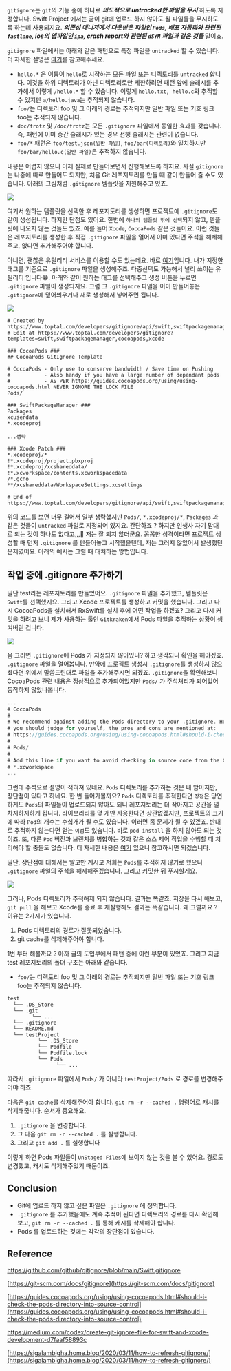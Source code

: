 `gitignore`는 `git`의 기능 중에 하나로 _**의도적으로 untracked한 파일을 무시**_ 하도록 지정합니다. Swift Project 에서는 굳이 git에 업로드 하지 않아도 될 파일들을 무시하도록  하는데 사용되지요. _**의존성 매니저에서 다운받은 파일인 `Pods`, 배포 자동화와 관련된 `fastlane`, ios의 앱파일인 `ipa`, crash report와 관련된 `dSYM` 파일과 같은 것들**_ 말이죠. 

`gitignore` 파일에서는 아래와 같은 패턴으로 특정 파일을 `untracked` 할 수 있습니다. 더 자세한 설명은 [여기](https://git-scm.com/docs/gitignore)를 참고해주세요. 
- `hello.*` 은 이름이 `hello`로 시작하는 모든 파일 또는 디렉토리를 `untracked` 합니다. 이것을 하위 디렉토리가 아닌 디렉토리로만 제한하려면 패턴 앞에 슬래시를 추가해서 이렇게 `/hello.*` 할 수 있습니다. 이렇게 `hello.txt, hello.c`와 추적할 수 있지만 `a/hello.java`는 추적되지 않습니다.
- `foo/`는 디렉토리 foo 및 그 아래의 경로는 추적되지만 일반 파일 또는 기호 링크 foo는 추적되지 않습니다.
- `doc/frotz` 및 `/doc/frotz`는 모든 `.gitignore` 파일에서 동일한 효과를 갖습니다. 즉, 패턴에 이미 중간 슬래시가 있는 경우 선행 슬래시는 관련이 없습니다.
- `foo/*` 패턴은 `foo/test.json(일반 파일)`, `foo/bar(디렉토리)`와 일치하지만 `foo/bar/hello.c(일반 파일)`은 추적하지 않습니다. 

내용은 어렵지 않으니 이제 실제로 만들어보면서 진행해보도록 하지요. 사실 `gitignore`는 나중에 따로 만들어도 되지만, 처음 Git 레포지토리를 만들 때 같이 만들어 줄 수도 있습니다. 아래의 그림처럼 `.gitignore` 템플릿을 지원해주고 있죠. 			

![](https://velog.velcdn.com/images/dev_kickbell/post/4ba20dfb-a887-4e3d-bfc1-fe22e6787b66/image.png)						

여기서 원하는 템플릿을 선택한 후 레포지토리를 생성하면 프로젝트에 `.gitignore`도 같이 생성됩니다. 하지만 단점도 있어요. 한번에 `하나의 템플릿 밖에 선택`되지 않고, 템플릿에 나오지 않는 것들도 있죠. 예를 들어 `Xcode`, `CocoaPods` 같은 것들이요. 이런 것들은 레포지토리를 생성한 후 직접 `.gitignore` 파일을 열어서 이미 있다면 주석을 해제해주고, 없다면 추가해주어야 합니다. 

아니면, 괜찮은 유틸리티 서비스를 이용할 수도 있는데요. 바로 [여기](https://www.toptal.com/developers/gitignore)입니다. 내가 지정한 태그를 기준으로 `.gitignore` 파일을 생성해주죠. 다중선택도 가능해서 널리 쓰이는 유틸리티 입니다😁. 아래와 같이 원하는 태그를 선택해주고 생성 버튼을 누르면 `.gitignore` 파일이 생성되지요. 그럼 그 `.gitignore` 파일을 이미 만들어놓은 `.gitignore`에 덮어씌우거나 새로 생성해서 넣어주면 됩니다. 
			
![](https://velog.velcdn.com/images/dev_kickbell/post/924c1893-d667-4370-8bf7-3570b03979cd/image.png)					

```
# Created by https://www.toptal.com/developers/gitignore/api/swift,swiftpackagemanager,cocoapods,xcode
# Edit at https://www.toptal.com/developers/gitignore?templates=swift,swiftpackagemanager,cocoapods,xcode

### CocoaPods ###
## CocoaPods GitIgnore Template

# CocoaPods - Only use to conserve bandwidth / Save time on Pushing
#           - Also handy if you have a large number of dependant pods
#           - AS PER https://guides.cocoapods.org/using/using-cocoapods.html NEVER IGNORE THE LOCK FILE
Pods/

### SwiftPackageManager ###
Packages
xcuserdata
*.xcodeproj

...생략

### Xcode Patch ###
*.xcodeproj/*
!*.xcodeproj/project.pbxproj
!*.xcodeproj/xcshareddata/
!*.xcworkspace/contents.xcworkspacedata
/*.gcno
**/xcshareddata/WorkspaceSettings.xcsettings

# End of https://www.toptal.com/developers/gitignore/api/swift,swiftpackagemanager,cocoapods,xcode
```

위의 코드를 보면 너무 길어서 일부 생략했지만 `Pods/`, `*.xcodeproj/*`, `Packages` 과 같은 것들이 `untracked` 파일로 지정되어 있지요. 간단하죠 ? 하지만 인생사 자기 맘대로 되는 것이 하나도 없다고,,,🥲 저는 잘 되지 않더군요. 꼼꼼한 성격이라면 프로젝트 생성할 때 먼저 `.gitignore` 를 만들어놓고 시작했을텐데, 저는 그러지 않았어서 발생했던 문제였어요. 아래의 예시는 그럴 때 대처하는 방법입니다.

## 작업 중에 .gitignore 추가하기 

일단 test라는 레포지토리를 만들었어요. `.gitignore` 파일을 추가했고, 템플릿은 `Swift`를 선택했지요.  그리고 Xcode 프로젝트를 생성하고 커밋을 했습니다. 그리고 다시 CocoaPods을 설치해서 RxSwift를 설치 후에 어떤 작업을 하겠죠? 그리고 다시 커밋을 하려고 보니 제가 사용하는 툴인 `Gitkraken`에서 Pods 파일을 추적하는 상황이 생겨버린 겁니다.  

![](https://velog.velcdn.com/images/dev_kickbell/post/73a85129-e650-4665-94c4-d48b13353434/image.png)					

음 그러면 `.gitignore`에 Pods 가 지정되지 않아있나? 하고 생각되니 확인을 해야겠죠. `.gitignore` 파일을 열어봅니다. 만약에 프로젝트 생성시 `.gitignore`를 생성하지 않으셨다면 위에서 말씀드린대로 파일을 추가해주시면 되겠죠. `.gitignore`을 확인해보니 CocoaPods 관련 내용은 정상적으로 추가되어있지만 `Pods/` 가 주석처리가 되어있어 동작하지 않았나봅니다. 

```swift
...
# CocoaPods
#
# We recommend against adding the Pods directory to your .gitignore. However
# you should judge for yourself, the pros and cons are mentioned at:
# https://guides.cocoapods.org/using/using-cocoapods.html#should-i-check-the-pods-directory-into-source-control
#
# Pods/
#
# Add this line if you want to avoid checking in source code from the Xcode workspace
# *.xcworkspace
...
```

그런데 주석으로 설명이 적혀져 있네요. `Pods` 디렉토리를 추가하는 것은 내 맘이지만, 장단점이 있다고 하네요. 한 번 들어가볼까요? `Pods` 디렉토리를 추적한다면 `장점`은 당연하게도 `Pods`의 파일들이 업로드되지 않아도 되니 레포지토리는 더 작아지고 공간을 덜 차지하지하게 됩니다. 라이브러리를 몇 개만 사용한다면 상관없겠지만, 프로젝트의 크기에 따라 `Pod`의 개수는 수십개가 될 수도 있습니다. 이러면 좀 문제가 될 수 있겠죠. 반대로 추적하지 않는다면 얻는 `이점`도 있습니다. 바로 `pod install` 을 하지 않아도 되는 것이죠. 또, 다른 `Pod` 버전과 브랜치를 병합하는 것과 같은 소스 제어 작업을 수행할 때 처리해야 할 충돌도 없습니다. 더 자세한 내용은 [여기](https://guides.cocoapods.org/using/using-cocoapods.html#should-i-check-the-pods-directory-into-source-control) 있으니 참고하시면 되겠습니다. 

일단, 장단점에 대해서는 알고만 계시고 저희는 `Pods`를 추적하지 않기로 했으니 `.gitignore` 파일의 주석을 해제해주겠습니다. 그리고 커밋한 뒤 푸시할게요. 

![](https://velog.velcdn.com/images/dev_kickbell/post/e9eca239-31b8-4fb0-ae43-0e438b7a5dd4/image.png)					

그러나, Pods 디렉토리가 추적해제 되지 않습니다. 결과는 똑같죠. 저장을 다시 해보고, `git pull` 을 해보고 Xcode를 종료 후 재실행해도 결과는 똑같습니다. 왜 그럴까요 ? 이유는 2가지가 있습니다. 

1. Pods 디렉토리의 경로가 잘못되었습니다. 
2. git cache를 삭제해주어야 합니다. 

1번 부터 해볼까요 ? 아까 글의 도입부에서 패턴 중에 이런 부분이 있었죠. 그리고 지금 test 레포지토리의 폴더 구조는 아래와 같습니다.

- `foo/`는 디렉토리 foo 및 그 아래의 경로는 추적되지만 일반 파일 또는 기호 링크 foo는 추적되지 않습니다.
```
test
  └── .DS_Store
  └── .git
        └── ...
  └── .gitignore
  └── README.md
  └── testProject
      	  └── .DS_Store
          └── Podfile
      	  └── Podfile.lock
          └── Pods
                └── ...
 ```
 
 따라서 `.gitignore` 파일에서 `Pods/` 가 아니라 `testProject/Pods` 로 경로를 변경해주어야 하죠.
 
다음은 `git cache`를 삭제해주어야 합니다. `git rm -r --cached .` 명령어로 캐시를 삭제해줍니다. 순서가 중요해요. 

1. `.gitignore` 을 변경합니다. 
2. 그 다음 `git rm -r --cached .` 를 실행합니다.
3. 그리고 `git add .` 를 실행합니다

이렇게 하면 Pods 파일들이 `UnStaged Files`에 보이지 않는 것을 볼 수 있어요. 경로도 변경했고, 캐시도 삭제해주었기 때문이죠. 

## Conclusion
- Git에 업로드 하지 않고 싶은 파일은 `.gitignore` 에 정의합니다. 
- `.gitignore` 를 추가했음에도 계속 추적이 된다면 디렉토리의 경로를 다시 확인해보고, `git rm -r --cached .` 를 통해 캐시를 삭제해야 합니다.
- Pods 를 업로드하는 것에는 각각의 장단점이 있습니다. 

## Reference

[https://github.com/github/gitignore/blob/main/Swift.gitignore
](https://github.com/github/gitignore/blob/main/Swift.gitignore)		

[https://git-scm.com/docs/gitignore](https://git-scm.com/docs/gitignore)			
					
[https://guides.cocoapods.org/using/using-cocoapods.html#should-i-check-the-pods-directory-into-source-control](https://guides.cocoapods.org/using/using-cocoapods.html#should-i-check-the-pods-directory-into-source-control)						
				
[https://medium.com/codex/create-git-ignore-file-for-swift-and-xcode-development-d7faaf58893c
](https://medium.com/codex/create-git-ignore-file-for-swift-and-xcode-development-d7faaf58893c)

[https://sigalambigha.home.blog/2020/03/11/how-to-refresh-gitignore/](https://sigalambigha.home.blog/2020/03/11/how-to-refresh-gitignore/)




